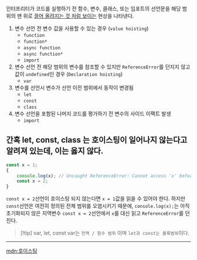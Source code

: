 인터프리터가 코드를 실행하기 전 함수, 변수, 클래스, 또는 임포트의 선언문을 해당 범위의 맨 위로 <u>끌어 올려지는 것 처럼 보이는</u> 현상을 나타낸다.

1. 변수 선언 전 변수 값을 사용할 수 있는 경우 (`value hoisting`)
	- `function`
	- `function*`
	- `async function`
	- `async function*`
	- `import`
2. 변수 선언 전 해당 범위의 변수를 참조할 수 있지만 `ReferenceError`를 던지지 않고 값이 `undefined`인 경우 (`Declaration hoisting`)
	- `var`
3. 변수를 선언시 변수가 선언 이전 범위에서 동작이 변경됨
	- `let`
	- `const`
	- `class`
4. 변수 선언을 포함된 나머지 코드를 평가하기 전 변수의 사이드 이팩트 발생
	- `import`

## 간혹 let, const, class 는 호이스팅이 일어나지 않는다고 알려져 있는데, 이는 옳지 않다.

```javascript
const x = 1;
{
	console.log(x); // Uncaught ReferenceError: Cannot access 'x' before initialization
	const x = 2;
}
```

`const x = 2`선언이 호이스팅 되지 않는다면 `x = 1`값을 읽을 수 있어야 한다.
하지만 `const`선언은 여전히 정의된 전체 범위를 오염시키기 때문에, `console.log(x);`는 아직 초기화되지 않은 지역변수 `const x = 2`선언에서 `x`를 대신 읽고 `ReferenceError`를 던진다.

> [!tip] var, let, const
> var는 `전역 / 함수 범위` 이며 `let과 const는 블록범위`이다.


---
[mdn:호이스팅](https://developer.mozilla.org/en-US/docs/Glossary/Hoisting)